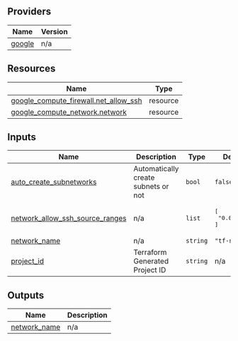 

## Providers

| Name | Version |
|------|---------|
| <a name="provider_google"></a> [google](#provider\_google) | n/a |

## Resources

| Name | Type |
|------|------|
| [google_compute_firewall.net_allow_ssh](https://registry.terraform.io/providers/hashicorp/google/latest/docs/resources/compute_firewall) | resource |
| [google_compute_network.network](https://registry.terraform.io/providers/hashicorp/google/latest/docs/resources/compute_network) | resource |

## Inputs

| Name | Description | Type | Default | Required |
|------|-------------|------|---------|:--------:|
| <a name="input_auto_create_subnetworks"></a> [auto\_create\_subnetworks](#input\_auto\_create\_subnetworks) | Automatically create subnets or not | `bool` | `false` | no |
| <a name="input_network_allow_ssh_source_ranges"></a> [network\_allow\_ssh\_source\_ranges](#input\_network\_allow\_ssh\_source\_ranges) | n/a | `list` | <pre>[<br>  "0.0.0.0/0"<br>]</pre> | no |
| <a name="input_network_name"></a> [network\_name](#input\_network\_name) | n/a | `string` | `"tf-net"` | no |
| <a name="input_project_id"></a> [project\_id](#input\_project\_id) | Terraform Generated Project ID | `string` | n/a | yes |

## Outputs

| Name | Description |
|------|-------------|
| <a name="output_network_name"></a> [network\_name](#output\_network\_name) | n/a |